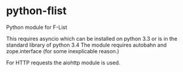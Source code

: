 python-flist
============

Python module for F-List

This requires asyncio which can be installed on python 3.3 or is in the standard library of python 3.4
The module requires autobahn and zope.interface (for some inexplicable reason.)

For HTTP requests the aiohttp module is used.
